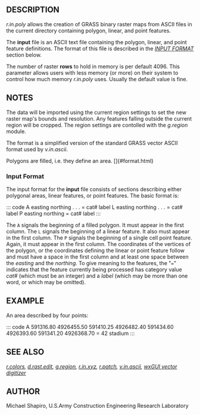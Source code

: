 ## DESCRIPTION

*r.in.poly* allows the creation of GRASS binary raster maps from ASCII
files in the current directory containing polygon, linear, and point
features.

The **input** file is an ASCII text file containing the polygon, linear,
and point feature definitions. The format of this file is described in
the [*INPUT FORMAT*](#format.html) section below.

The number of raster **rows** to hold in memory is per default 4096.
This parameter allows users with less memory (or more) on their system
to control how much memory *r.in.poly* uses. Usually the default value
is fine.

## NOTES

The data will be imported using the current region settings to set the
new raster map\'s bounds and resolution. Any features falling outside
the current region will be cropped. The region settings are contolled
with the *g.region* module.

The format is a simplified version of the standard GRASS vector ASCII
format used by *v.in.ascii*.

Polygons are filled, i.e. they define an area. []{#format.html}

### Input Format

The input format for the **input** file consists of sections describing
either polygonal areas, linear features, or point features. The basic
format is:

::: code
    A                      <for polygonal areas>
        easting northing
        .
        .
        .
    =   cat# label
    L                      <for linear features>
        easting northing
        .
        .
        .
    =   cat# label
    P                      <for single cell point features>
        easting northing
    =   cat# label
:::

The `A` signals the beginning of a filled polygon. It must appear in the
first column. The `L` signals the beginning of a linear feature. It also
must appear in the first column. The `P` signals the beginning of a
single cell point feature. Again, it must appear in the first column.
The coordinates of the vertices of the polygon, or the coordinates
defining the linear or point feature follow and must have a space in the
first column and at least one space between the *easting* and the
*northing.* To give meaning to the features, the \"`=`\" indicates that
the feature currently being processed has category value *cat#* (which
must be an integer) and a *label* (which may be more than one word, or
which may be omitted).

## EXAMPLE

An area described by four points:

::: code
    A
      591316.80   4926455.50
      591410.25   4926482.40
      591434.60   4926393.60
      591341.20   4926368.70
    = 42 stadium
:::

## SEE ALSO

*[r.colors](r.colors.html), [d.rast.edit](d.rast.edit.html),
[g.region](g.region.html), [r.in.xyz](r.in.xyz.html),
[r.patch](r.patch.html), [v.in.ascii](v.in.ascii.html), [wxGUI vector
digitizer](wxGUI.vdigit.html)*

## AUTHOR

Michael Shapiro, U.S.Army Construction Engineering Research Laboratory
